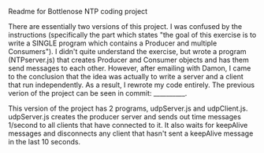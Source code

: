 Readme for Bottlenose NTP coding project

There are essentially two versions of this project. I was confused by the instructions (specifically the part which states "the goal of this exercise is to write a SINGLE program which contains a Producer and multiple Consumers"). I didn't quite understand the exercise, but wrote a program (NTPserver.js) that creates Producer and Consumer objects and has them send messages to each other. However, after emailing with Damon, I came to the conclusion that the idea was actually to write a server and a client that run independently. As a result, I rewrote my code entirely. The previous verion of the project can be seen in commit: __________.

This version of the project has 2 programs, udpServer.js and udpClient.js. udpServer.js creates the producer server and sends out time messages 1/second to all clients that have connected to it. It also waits for keepAlive messages and disconnects any client that hasn't sent a keepAlive
message in the last 10 seconds. 
